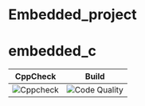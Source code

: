 # Embedded_project
# embedded_c
|CppCheck|Build|
|:--:|:--:|
|![Cppcheck](https://github.com/MeghaM-tinkuji/embedded_c/actions/workflows/CodeQuality.yml/badge.svg)|![Code Quality](https://github.com/MeghaM-tinkuji/embedded_c/actions/workflows/CodeQuality.yml/badge.svg)||

